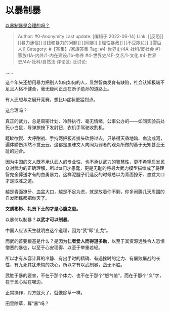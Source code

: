 # 以暴制暴
[以暴制暴是合理的吗？](https://www.zhihu.com/question/21285928/answer/1820425075)

> Author: #0-Anonymity
> Last update: [编辑于 2022-06-14]
> Link: [[反恐]] [[暴力迷信]] [[钱和暴力的问题]] [[网暴]] [[理性暴政]] [[不受欺负]] [[雪巨人]]
> Category: #【答集】/家族答集
> Tag: #4-世界史/4A-社科/反社会 #1-家族/1A-内外/1-内在建设/1b-修养 #4-世界史/4F-文艺/1-文化 #4-世界史/4A-社科/自然法
> 评论区:
> 泛讨论:

……

这个年头还想用暴力把别人如何如何的人，显然智商发育有缺陷，社会认知极端不足且人格不健全，毫无疑问正走在断子绝孙的道路上。

有人还想与之展开竞赛，想比ta症状更猛烈点。

这合理吗？

真正的武力，总是周密计划、冷静执行、毫无情绪，公事公办的——如同实验员处死小白鼠，导弹旅按下发射钮，农机手驾驶收割机。

睚眦欲裂、大呼酣战、手持两把板斧排头砍将过去，只杀得天昏地暗、血流成河，遍体鳞伤浑然不觉云云，这都是愚昧文人向同为弱者的观众所做的基于无知甚至无耻的迎合。

因为中国的文人既不承认武人的专业性、也不承认武力的智慧性，更不希望启发民众对武力的正确理解，所以ta们才愚蠢，更是无耻的将最大武力模型描绘成了将理智完全葬送才有的血勇暴力。这样泥腿子们造反的时候总以为青面獠牙、血盆大口才是取胜之道。

越是青面獠牙、血盆大口，越是不足为虑，就是放着你不剿，你多闹腾几天周围的自发团练都把你灭了。

**文质彬彬、礼贤下士的才是心腹之患。**

以暴何以制暴？**以武才可以制暴**。

中国人应该天生就明白这个道理，因为“武”即“止戈”。

而武的首要根基是什么？是因为**仁者爱人而得道多助**，以至于其资源远胜令人恐惧憎恶的暴徒，以至于心安理得、以至于举重若轻。

所以才有从容计算的冷静、有出手时的精确、有遇挫时的定力、有屡败屡战的长性、有九死其犹未悔的决心，所以才有以武制暴，战无不胜。

武胜于暴的要害，不在于那个体力、也不在于那个“怒气值”，而在于那个“义”字，在于民心站在哪边。

正常操作，对方就灭了，就像除草一样。

田里除草，算“暴”吗？
